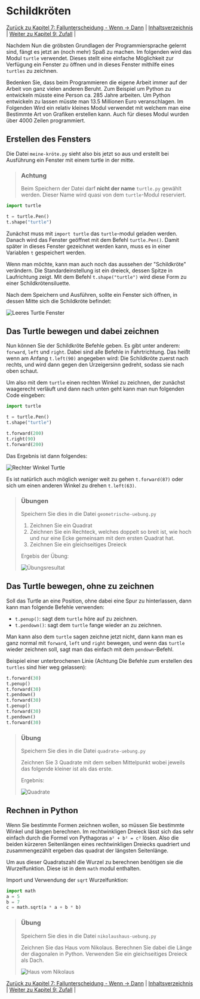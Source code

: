 # Schildkröten

[Zurück zu Kapitel 7: Fallunterscheidung - Wenn -> Dann](BedingtesAusfuehren.md) |  [Inhaltsverzeichnis](README.md) |  [Weiter zu Kapitel 9: Zufall](Zufall.md) | 

Nachdem Nun die gröbsten Grundlagen der Programmiersprache gelernt sind, fängt es jetzt an (noch mehr) Spaß zu machen. Im folgenden wird das Modul `turtle` verwendet. Dieses stellt eine einfache Möglichkeit zur Verfügung ein Fenster zu öffnen und in dieses Fenster mithilfe eines `turtles` zu zeichnen.

Bedenken Sie, dass beim Programmieren die eigene Arbeit immer auf der Arbeit von ganz vielen anderen Beruht. Zum Beispiel um Python zu entwickeln müsste eine Person ca. 285 Jahre arbeiten. Um Python entwickeln zu lassen müsste man 13.5 Millionen Euro veranschlagen. Im Folgenden Wird ein relativ kleines Modul verwendet mit welchem man eine Bestimmte Art von Grafiken erstellen kann. Auch für dieses Modul wurden über 4000 Zeilen programmiert.

## Erstellen des Fensters

Die Datei `meine-kröte.py` sieht also bis jetzt so aus und erstellt bei Ausführung ein Fenster mit einem turtle in der mitte.

> ### Achtung
> Beim Speichern der Datei darf **nicht der name** `turtle.py` gewählt werden. Dieser Name wird quasi von dem `turtle`-Modul reserviert.

```python
import turtle

t = turtle.Pen()
t.shape("turtle")
```

Zunächst muss mit `import turtle` das `turtle`-modul geladen werden. Danach wird das Fenster geöffnet mit dem Befehl `turtle.Pen()`.
Damit später in dieses Fenster gezeichnet werden kann, muss es in einer Variablen `t` gespeichert werden.

Wenn man möchte, kann man auch noch das aussehen der "Schildkröte" verändern. Die Standardeinstellung ist ein dreieck, dessen Spitze in Laufrichtung zeigt. Mit dem Befehl `t.shape("turtle")` wird diese Form zu einer Schildkrötensiluette.


Nach dem Speichern und Ausführen, sollte ein Fenster sich öffnen, in dessen Mitte sich die Schildkröte befindet:

![Leeres Turtle Fenster](img/leerturtle.png)

## Das Turtle bewegen und dabei zeichnen

Nun können Sie der Schildkröte Befehle geben. Es gibt unter anderem: `forward`, `left` und `right`. Dabei sind alle Befehle in Fahrtrichtung. Das heißt wenn am Anfang `t.left(90)` angegeben wird: Die Schildkröte zuerst nach rechts, und wird dann gegen den Urzeigersinn gedreht, sodass sie nach oben schaut.

Um also mit dem `turtle` einen rechten Winkel zu zeichnen, der zunächst waagerecht verläuft und dann nach unten geht kann man nun folgenden Code eingeben:

```python
import turtle

t = turtle.Pen()
t.shape("turtle")

t.forward(200)
t.right(90)
t.forward(200)
```
Das Ergebnis ist dann folgendes:

![Rechter Winkel Turtle](img/turtlerightangle.png)

Es ist natürlich auch möglich weniger weit zu gehen `t.forward(87)` oder sich um einen anderen Winkel zu drehen `t.left(63)`.

> ### Übungen
>
> Speichern Sie dies in die Datei `geometrische-uebung.py`
>
> 1. Zeichnen Sie ein Quadrat
> 1. Zeichnen Sie ein Rechteck, welches doppelt so breit ist, wie hoch und nur eine Ecke gemeinsam mit dem ersten Quadrat hat.
> 1. Zeichnen Sie ein gleichseitiges Dreieck
> 
> Ergebis der Übung:
> 
> ![Übungsresultat](img/turtleshapes.png)

## Das Turtle bewegen, ohne zu zeichnen

Soll das Turtle an eine Position, ohne dabei eine Spur zu hinterlassen, dann kann man folgende Befehle verwenden:

 * `t.penup()`: sagt dem `turtle` höre auf zu zeichnen.
 * `t.pendown()`: sagt dem `turtle` fange wieder an zu zeichnen.

Man kann also dem `turtle` sagen zeichne jetzt nicht, dann kann man es ganz normal mit `forward`, `left` und `right` bewegen, und wenn das `turtle` wieder zeichnen soll, sagt man das einfach mit dem `pendown`-Befehl.

Beispiel einer unterbrochenen Linie (Achtung Die Befehle zum erstellen des `turtles` sind hier weg gelassen):

```python
t.forward(30)
t.penup()
t.forward(30)
t.pendown()
t.forward(30)
t.penup()
t.forward(30)
t.pendown()
t.forward(30)
```

> ### Übung
> 
> Speichern Sie dies in die Datei `quadrate-uebung.py`
>
> Zeichnen Sie 3 Quadrate mit dem selben Mittelpunkt wobei jeweils das folgende kleiner ist als das erste.
> 
> Ergebnis:
> 
> ![Quadrate](img/turtlequadrate.png)

## Rechnen in Python

Wenn Sie bestimmte Formen zeichnen wollen, so müssen Sie bestimmte Winkel und längen berechnen. Im rechtwinkligen Dreieck lässt sich das sehr einfach durch die Formel von Pythagoras `a² + b² = c²` lösen. Also die beiden kürzeren Seitenlängen eines rechtwinkligen Dreiecks quadriert und zusammengezählt ergeben das quadrat der längsten Seitenlänge.

Um aus dieser Quadratszahl die Wurzel zu berechnen benötigen sie die Wurzelfunktion. Diese ist in dem `math` modul enthalten.

Import und Verwendung der `sqrt` Wurzelfunktion:

```python
import math
a = 5
b = 7
c = math.sqrt(a * a + b * b)
```

> ### Übung
>
> Speichern Sie dies in die Datei `nikolaushaus-uebung.py`
> 
> Zeichnen Sie das Haus vom Nikolaus. Berechnen Sie dabei die Länge der diagonalen in Python. Verwenden Sie ein gleichseitiges Dreieck als Dach.
> 
> ![Haus vom Nikolaus](img/nikolaushaus.png)

[Zurück zu Kapitel 7: Fallunterscheidung - Wenn -> Dann](BedingtesAusfuehren.md) |  [Inhaltsverzeichnis](README.md) |  [Weiter zu Kapitel 9: Zufall](Zufall.md) | 
